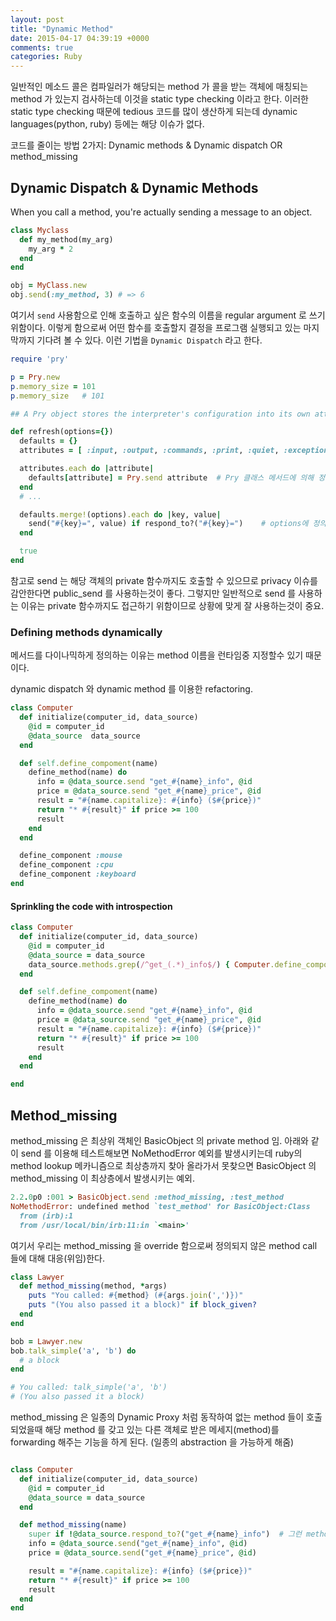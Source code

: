 ```yaml
---
layout: post
title: "Dynamic Method"
date: 2015-04-17 04:39:19 +0000
comments: true
categories: Ruby
---
```


일반적인 메소드 콜은 컴파일러가 해당되는 method 가 콜을 받는 객체에 매칭되는 method 가 있는지 검사하는데 이것을 static type checking 이라고 한다. 이러한 static type checking 때문에 tedious 코드를 많이 생산하게 되는데 dynamic languages(python, ruby) 등에는 해당 이슈가 없다.

코드를 줄이는 방법 2가지: Dynamic methods & Dynamic dispatch OR method_missing

## Dynamic Dispatch & Dynamic Methods

When you call a method, you're actually sending a message to an object.
```ruby
class Myclass
  def my_method(my_arg)
    my_arg * 2
  end
end

obj = MyClass.new
obj.send(:my_method, 3) # => 6
```

여기서 `send` 사용함으로 인해 호출하고 싶은 함수의 이름을 regular argument 로 쓰기 위함이다. 이렇게 함으로써 어떤 함수를 호출할지 결정을 프로그램 실행되고 있는 마지막까지 기다려 볼 수 있다. 이런 기법을 `Dynamic Dispatch` 라고 한다.

```ruby
require 'pry'

p = Pry.new
p.memory_size = 101
p.memory_size   # 101


```

```ruby
## A Pry object stores the interpreter's configuration into its own attributes, such as memory_size and quiet

def refresh(options={})
  defaults = {}
  attributes = [ :input, :output, :commands, :print, :quiet, :exception_handler, :hooks, :custom_completions, :prompt, :memory_size, :extra_sticky_locals ]

  attributes.each do |attribute|
    defaults[attribute] = Pry.send attribute  # Pry 클래스 메서드에 의해 정해진 값으로 defaults 를 초기화
  end
  # ...

  defaults.merge!(options).each do |key, value|
    send("#{key}=", value) if respond_to?("#{key}=")    # options에 정의된 값들에 대해 응답하면 해당 값을 defaults 에서 업데이트
  end

  true
end


```

참고로 send 는 해당 객체의 private 함수까지도 호출할 수 있으므로 privacy 이슈를 감안한다면 public_send 를 사용하는것이 좋다. 그렇지만 일반적으로 send 를 사용하는 이유는 private 함수까지도 접근하기 위함이므로 상황에 맞게 잘 사용하는것이 중요.


### Defining methods dynamically

메서드를 다이나믹하게 정의하는 이유는 method 이름을 런타임중 지정할수 있기 때문이다.

dynamic dispatch 와 dynamic method 를 이용한 refactoring.

```ruby
class Computer
  def initialize(computer_id, data_source)
    @id = computer_id
    @data_source  data_source
  end

  def self.define_compoment(name)
    define_method(name) do
      info = @data_source.send "get_#{name}_info", @id
      price = @data_source.send "get_#{name}_price", @id
      result = "#{name.capitalize}: #{info} ($#{price})"
      return "* #{result}" if price >= 100
      result
    end
  end

  define_component :mouse
  define_component :cpu
  define_component :keyboard
end
```

#### Sprinkling the code with introspection
```ruby
class Computer
  def initialize(computer_id, data_source)
    @id = computer_id
    @data_source = data_source
    data_source.methods.grep(/^get_(.*)_info$/) { Computer.define_component $1 }
  end

  def self.define_compoment(name)
    define_method(name) do
      info = @data_source.send "get_#{name}_info", @id
      price = @data_source.send "get_#{name}_price", @id
      result = "#{name.capitalize}: #{info} ($#{price})"
      return "* #{result}" if price >= 100
      result
    end
  end

end
```

## Method_missing

method_missing 은 최상위 객체인 BasicObject 의 private method 임. 아래와 같이 send 를 이용해 테스트해보면 NoMethodError 예외를 발생시키는데 ruby의 method lookup 메카니즘으로 최상층까지 찾아 올라가서 못찾으면 BasicObject 의 method_missing 이 최상층에서 발생시키는 예외.
```ruby
2.2.0p0 :001 > BasicObject.send :method_missing, :test_method
NoMethodError: undefined method `test_method' for BasicObject:Class
  from (irb):1
  from /usr/local/bin/irb:11:in `<main>'
```

여기서 우리는 method_missing 을 override 함으로써 정의되지 않은 method call 들에 대해 대응(위임)한다.

```ruby
class Lawyer
  def method_missing(method, *args)
    puts "You called: #{method} (#{args.join(',')})"
    puts "(You also passed it a block)" if block_given?
  end
end

bob = Lawyer.new
bob.talk_simple('a', 'b') do
  # a block
end

# You called: talk_simple('a', 'b')
# (You also passed it a block)
```

method_missing 은 일종의 Dynamic Proxy 처럼 동작하여 없는 method 들이 호출되었을때 해당 method 를 갖고 있는 다른 객체로 받은 메세지(method)를 forwarding 해주는 기능을 하게 된다. (일종의 abstraction 을 가능하게 해줌)

```ruby

class Computer
  def initialize(computer_id, data_source)
    @id = computer_id
    @data_source = data_source
  end

  def method_missing(name)
    super if !@data_source.respond_to?("get_#{name}_info")  # 그런 method 가 없으면 최상위의 BasicObject 의 method_missing 을 호출해서 예외를 발생시킨다.
    info = @data_source.send("get_#{name}_info", @id)
    price = @data_source.send("get_#{name}_price", @id)

    result = "#{name.capitalize}: #{info} ($#{price})"
    return "* #{result}" if price >= 100
    result
  end
end

```










